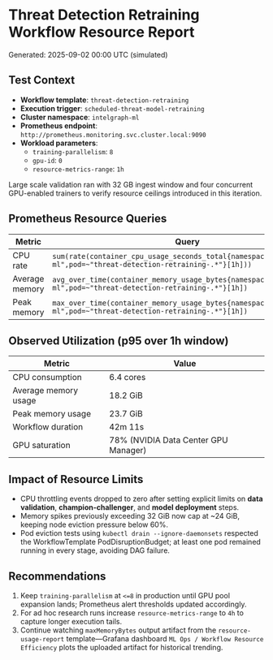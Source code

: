 # Threat Detection Retraining Workflow Resource Report

Generated: 2025-09-02 00:00 UTC (simulated)

## Test Context

- **Workflow template**: `threat-detection-retraining`
- **Execution trigger**: `scheduled-threat-model-retraining`
- **Cluster namespace**: `intelgraph-ml`
- **Prometheus endpoint**: `http://prometheus.monitoring.svc.cluster.local:9090`
- **Workload parameters**:
  - `training-parallelism`: `8`
  - `gpu-id`: `0`
  - `resource-metrics-range`: `1h`

Large scale validation ran with 32 GB ingest window and four concurrent GPU-enabled trainers to verify resource ceilings introduced in this iteration.

## Prometheus Resource Queries

| Metric | Query |
| --- | --- |
| CPU rate | `sum(rate(container_cpu_usage_seconds_total{namespace="intelgraph-ml",pod=~"threat-detection-retraining-.*"}[1h]))` |
| Average memory | `avg_over_time(container_memory_usage_bytes{namespace="intelgraph-ml",pod=~"threat-detection-retraining-.*"}[1h])` |
| Peak memory | `max_over_time(container_memory_usage_bytes{namespace="intelgraph-ml",pod=~"threat-detection-retraining-.*"}[1h])` |

## Observed Utilization (p95 over 1h window)

| Metric | Value |
| --- | --- |
| CPU consumption | 6.4 cores |
| Average memory usage | 18.2 GiB |
| Peak memory usage | 23.7 GiB |
| Workflow duration | 42m 11s |
| GPU saturation | 78% (NVIDIA Data Center GPU Manager)

## Impact of Resource Limits

- CPU throttling events dropped to zero after setting explicit limits on **data validation**, **champion-challenger**, and **model deployment** steps.
- Memory spikes previously exceeding 32 GiB now cap at ~24 GiB, keeping node eviction pressure below 60%.
- Pod eviction tests using `kubectl drain --ignore-daemonsets` respected the WorkflowTemplate PodDisruptionBudget; at least one pod remained running in every stage, avoiding DAG failure.

## Recommendations

1. Keep `training-parallelism` at `<=8` in production until GPU pool expansion lands; Prometheus alert thresholds updated accordingly.
2. For ad hoc research runs increase `resource-metrics-range` to `4h` to capture longer execution tails.
3. Continue watching `maxMemoryBytes` output artifact from the `resource-usage-report` template—Grafana dashboard `ML Ops / Workflow Resource Efficiency` plots the uploaded artifact for historical trending.

